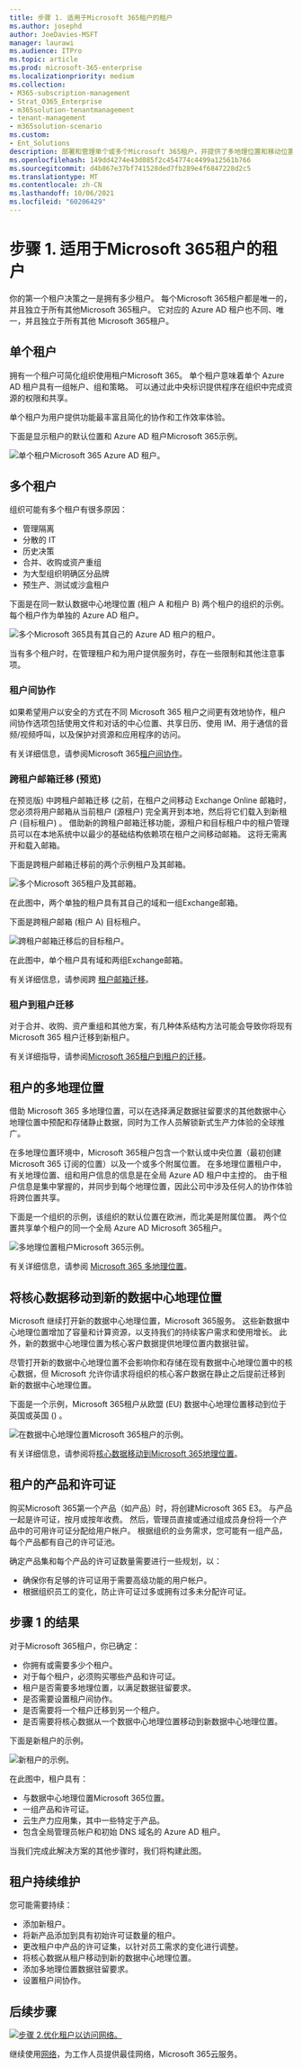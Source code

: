 ```yaml
---
title: 步骤 1. 适用于Microsoft 365租户的租户
ms.author: josephd
author: JoeDavies-MSFT
manager: laurawi
ms.audience: ITPro
ms.topic: article
ms.prod: microsoft-365-enterprise
ms.localizationpriority: medium
ms.collection:
- M365-subscription-management
- Strat_O365_Enterprise
- m365solution-tenantmanagement
- tenant-management
- m365solution-scenario
ms.custom:
- Ent_Solutions
description: 部署和管理单个或多个Microsoft 365租户，并提供了多地理位置和移动位置的选项。
ms.openlocfilehash: 149dd4274e43d085f2c454774c4499a12561b766
ms.sourcegitcommit: d4b867e37bf741528ded7fb289e4f6847228d2c5
ms.translationtype: MT
ms.contentlocale: zh-CN
ms.lasthandoff: 10/06/2021
ms.locfileid: "60206429"
---
```

# <a name="step-1-your-microsoft-365-for-enterprise-tenants"></a>步骤 1. 适用于Microsoft 365租户的租户

你的第一个租户决策之一是拥有多少租户。 每个Microsoft 365租户都是唯一的，并且独立于所有其他Microsoft 365租户。 它对应的 Azure AD 租户也不同、唯一，并且独立于所有其他 Microsoft 365租户。

## <a name="single-tenant"></a>单个租户
拥有一个租户可简化组织使用租户Microsoft 365。 单个租户意味着单个 Azure AD 租户具有一组帐户、组和策略。 可以通过此中央标识提供程序在组织中完成资源的权限和共享。

单个租户为用户提供功能最丰富且简化的协作和工作效率体验。

下面是显示租户的默认位置和 Azure AD 租户Microsoft 365示例。

![单个租户Microsoft 365 Azure AD 租户。](../media/tenant-management-overview/tenant-management-example-tenant.png)

## <a name="multiple-tenants"></a>多个租户

组织可能有多个租户有很多原因：

- 管理隔离
- 分散的 IT
- 历史决策
- 合并、收购或资产重组
- 为大型组织明确区分品牌
- 预生产、测试或沙盒租户

下面是在同一默认数据中心地理位置 (租户 A 和租户 B) 两个租户的组织的示例。 每个租户作为单独的 Azure AD 租户。

![多个Microsoft 365具有其自己的 Azure AD 租户的租户。](../media/tenant-management-overview/tenant-management-example-multi-tenant.png)

当有多个租户时，在管理租户和为用户提供服务时，存在一些限制和其他注意事项。

### <a name="inter-tenant-collaboration"></a>租户间协作

如果希望用户以安全的方式在不同 Microsoft 365 租户之间更有效地协作，租户间协作选项包括使用文件和对话的中心位置、共享日历、使用 IM、用于通信的音频/视频呼叫，以及保护对资源和应用程序的访问。

有关详细信息，请参阅Microsoft 365[租户间协作](../enterprise/microsoft-365-inter-tenant-collaboration.md)。

### <a name="cross-tenant-mailbox-migration-preview"></a>跨租户邮箱迁移 (预览) 

在预览版) 中跨租户邮箱迁移 (之前，在租户之间移动 Exchange Online 邮箱时，您必须将用户邮箱从当前租户 (源租户) 完全离开到本地，然后将它们载入到新租户 (目标租户) 。 借助新的跨租户邮箱迁移功能，源租户和目标租户中的租户管理员可以在本地系统中以最少的基础结构依赖项在租户之间移动邮箱。 这将无需离开和载入邮箱。

下面是跨租户邮箱迁移前的两个示例租户及其邮箱。

![多个Microsoft 365租户及其邮箱。](../media/tenant-management-overview/tenant-management-cross-tenant-mailbox-before.png)

在此图中，两个单独的租户具有其自己的域和一组Exchange邮箱。

下面是跨租户邮箱 (租户 A) 目标租户。

![跨租户邮箱迁移后的目标租户。](../media/tenant-management-overview/tenant-management-cross-tenant-mailbox-after.png)

在此图中，单个租户具有域和两组Exchange邮箱。

有关详细信息，请参阅跨 [租户邮箱迁移](../enterprise/cross-tenant-mailbox-migration.md)。

### <a name="tenant-to-tenant-migrations"></a>租户到租户迁移

对于合并、收购、资产重组和其他方案，有几种体系结构方法可能会导致你将现有 Microsoft 365 租户迁移到新租户。 

有关详细指导，请参阅[Microsoft 365租户到租户的迁移](../enterprise/microsoft-365-tenant-to-tenant-migrations.md)。

## <a name="multi-geo-for-a-tenant"></a>租户的多地理位置

借助 Microsoft 365 多地理位置，可以在选择满足数据驻留要求的其他数据中心地理位置中预配和存储静止数据，同时为工作人员解锁新式生产力体验的全球推广。

在多地理位置环境中，Microsoft 365租户包含一个默认或中央位置（最初创建 Microsoft 365 订阅的位置）以及一个或多个附属位置。 在多地理位置租户中，有关地理位置、组和用户信息的信息是在全局 Azure AD 租户中主控的。 由于租户信息是集中掌握的，并同步到每个地理位置，因此公司中涉及任何人的协作体验将跨位置共享。

下面是一个组织的示例，该组织的默认位置在欧洲，而北美是附属位置。 两个位置共享单个租户的同一个全局 Azure AD Microsoft 365租户。

![多地理位置租户Microsoft 365示例。](../media/tenant-management-overview/tenant-management-example-multi-geo.png)

有关详细信息，请参阅 [Microsoft 365 多地理位置](../enterprise/microsoft-365-multi-geo.md)。

## <a name="moving-core-data-to-a-new-datacenter-geo"></a>将核心数据移动到新的数据中心地理位置

Microsoft 继续打开新的数据中心地理位置，Microsoft 365服务。 这些新数据中心地理位置增加了容量和计算资源，以支持我们的持续客户需求和使用增长。 此外，新的数据中心地理位置为核心客户数据提供地理位置内数据驻留。

尽管打开新的数据中心地理位置不会影响你和存储在现有数据中心地理位置中的核心数据，但 Microsoft 允许你请求将组织的核心客户数据在静止之后提前迁移到新的数据中心地理位置。

下面是一个示例，Microsoft 365租户从欧盟 (EU) 数据中心地理位置移动到位于英国或英国 () 。

![在数据中心地理位置Microsoft 365租户的示例。](../media/tenant-management-overview/tenant-management-example-tenant-move.png)

有关详细信息，请参阅将[核心数据移动到Microsoft 365地理位置](../enterprise/moving-data-to-new-datacenter-geos.md)。

## <a name="products-and-licenses-for-a-tenant"></a>租户的产品和许可证

购买Microsoft 365第一个产品（如产品）时，将创建Microsoft 365 E3。 与产品一起是许可证，按月或按年收费。 然后，管理员直接或通过组成员身份将一个产品中的可用许可证分配给用户帐户。 根据组织的业务需求，您可能有一组产品，每个产品都有自己的许可证池。 

确定产品集和每个产品的许可证数量需要进行一些规划，以：

- 确保你有足够的许可证用于需要高级功能的用户帐户。
- 根据组织员工的变化，防止许可证过多或拥有过多未分配许可证。


## <a name="results-of-step-1"></a>步骤 1 的结果

对于Microsoft 365租户，你已确定：

- 你拥有或需要多少个租户。
- 对于每个租户，必须购买哪些产品和许可证。
- 租户是否需要多地理位置，以满足数据驻留要求。
- 是否需要设置租户间协作。
- 是否需要将一个租户迁移到另一个租户。
- 是否需要将核心数据从一个数据中心地理位置移动到新数据中心地理位置。

下面是新租户的示例。

![新租户的示例。](../media/tenant-management-overview/tenant-management-tenant-build-step1.png)

在此图中，租户具有：

- 与数据中心地理位置Microsoft 365位置。
- 一组产品和许可证。
- 云生产力应用集，其中一些特定于产品。
- 包含全局管理员帐户和初始 DNS 域名的 Azure AD 租户。

当我们完成此解决方案的其他步骤时，我们将构建此图。

## <a name="ongoing-maintenance-for-tenants"></a>租户持续维护

您可能需要持续：

- 添加新租户。
- 将新产品添加到具有初始许可证数量的租户。
- 更改租户中产品的许可证集，以针对员工需求的变化进行调整。
- 将核心数据从租户移动到新的数据中心地理位置。
- 添加多地理位置数据驻留要求。
- 设置租户间协作。

## <a name="next-step"></a>后续步骤

[![步骤 2.优化租户以访问网络。](../media/tenant-management-overview/tenant-management-step-grid-networking.png)](tenant-management-networking.md)

继续使用[网络](tenant-management-networking.md)，为工作人员提供最佳网络，Microsoft 365云服务。
